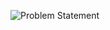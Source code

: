 ![Problem Statement](https://github.com/cpp-rakesh/Algorithms/blob/master/Chapter_1_The_Role_Of_Algorithms_In_Computing/1.2_Algorithms_As_A_Technology/Exercises/1.2-2/repo/problem.png)
